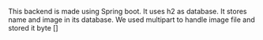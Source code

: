 This backend is made using Spring boot. It uses h2 as database.
It stores name and image in its database.
We used multipart to handle image file and stored it byte []
